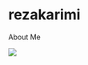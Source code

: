 # rezakarimi
About Me

<a href="https://github.com/mrrezakarimi99/rezakarimi">
  <img align="center" src="https://github-readme-stats.vercel.app/api/pin/?username=mrrezakarimi99&repo=rezakarimi&title_color=fff&icon_color=f9f9f9&text_color=9f9f9f&bg_color=151515" />
</a>

